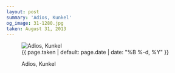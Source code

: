 ```yaml
---
layout: post
summary: 'Adios, Kunkel'
og_image: 31-1280.jpg
taken: August 31, 2013
---
```


<figure class="post" data-src="{{ site.assets_url }}/{{ page.og_image }}">
<img alt="Adios, Kunkel" sizes="(min-width: 700px) 50vw, calc(100vw - 2rem)" src="{{ site.assets_url }}/31-640.jpg" srcset="{{ site.assets_url }}/31-1280.jpg 1280w, {{ site.assets_url }}/31-960.jpg 960w, {{ site.assets_url }}/31-640.jpg 640w, {{ site.assets_url }}/31-320.jpg 320w"/>
<figcaption>
<time>{{ page.taken | default: page.date | date: "%B %-d, %Y" }}</time>
<p>Adios, Kunkel</p>
</figcaption>
</figure>
